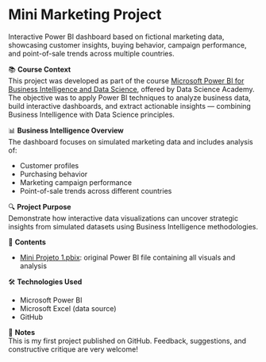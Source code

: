 # Mini Marketing Project

Interactive Power BI dashboard based on fictional marketing data, showcasing customer insights, buying behavior, campaign performance, and point-of-sale trends across multiple countries.

📚 **Course Context**  
This project was developed as part of the course [Microsoft Power BI for Business Intelligence and Data Science](https://www.datascienceacademy.com.br/course/microsoft-power-bi-para-business-intelligence-e-data-science), offered by Data Science Academy.  
The objective was to apply Power BI techniques to analyze business data, build interactive dashboards, and extract actionable insights — combining Business Intelligence with Data Science principles.

📊 **Business Intelligence Overview**  
The dashboard focuses on simulated marketing data and includes analysis of:

- Customer profiles  
- Purchasing behavior  
- Marketing campaign performance  
- Point-of-sale trends across different countries  

🔍 **Project Purpose**  
Demonstrate how interactive data visualizations can uncover strategic insights from simulated datasets using Business Intelligence methodologies.

📁 **Contents**  
- [Mini Projeto 1.pbix](./Mini%20Projeto%201.pbix): original Power BI file containing all visuals and analysis

🛠️ **Technologies Used**  
- Microsoft Power BI  
- Microsoft Excel (data source)  
- GitHub  

📌 **Notes**  
This is my first project published on GitHub. Feedback, suggestions, and constructive critique are very welcome!
